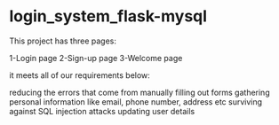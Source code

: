 # login_system_flask-mysql

This project has three pages: 

1-Login page
2-Sign-up page
3-Welcome page

it meets all of our requirements below:

reducing the errors that come from manually filling out forms
gathering personal information like email, phone number, address etc
surviving against SQL injection attacks
updating user details
